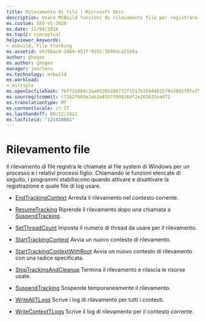 ```yaml
---
title: Rilevamento di file | Microsoft Docs
description: Usare MSBuild funzioni di rilevamento file per registrare le chiamate al Windows file system per un processo e i relativi processi figlio.
ms.custom: SEO-VS-2020
ms.date: 11/04/2016
ms.topic: conceptual
helpviewer_keywords:
- msbuild, file tracking
ms.assetid: e6c66ac0-3464-451f-9192-3b98dca21b4a
author: ghogen
ms.author: ghogen
manager: jmartens
ms.technology: msbuild
ms.workload:
- multiple
ms.openlocfilehash: fbff31884c3aa6539b286772f1517b1594462579a5992f8fa750a8e5b7b03729
ms.sourcegitcommit: c72b2f603e1eb3a4157f00926df2e263831ea472
ms.translationtype: MT
ms.contentlocale: it-IT
ms.lasthandoff: 08/12/2021
ms.locfileid: "121428081"
---
```

# <a name="file-tracking"></a>Rilevamento file

Il rilevamento di file registra le chiamate al file system di Windows per un processo e i relativi processi figlio. Chiamando le funzioni elencate di seguito, i programmi stabiliscono quando attivare e disattivare la registrazione e quale file di log usare.

- [EndTrackingContext](../msbuild/endtrackingcontext.md) Arresta il rilevamento nel contesto corrente.

- [ResumeTracking](../msbuild/resumetracking.md) Riprende il rilevamento dopo una chiamata a [SuspendTracking](../msbuild/suspendtracking.md).

- [SetThreadCount](../msbuild/setthreadcount.md) Imposta il numero di thread da usare per il rilevamento.

- [StartTrackingContext](../msbuild/starttrackingcontext.md) Avvia un nuovo contesto di rilevamento.

- [StartTrackingContextWithRoot](../msbuild/starttrackingcontextwithroot.md) Avvia un nuovo contesto di rilevamento con una radice specificata.

- [StopTrackingAndCleanup](../msbuild/stoptrackingandcleanup.md) Termina il rilevamento e rilascia le risorse usate.

- [SuspendTracking](../msbuild/suspendtracking.md) Sospende temporaneamente il rilevamento.

- [WriteAllTLogs](../msbuild/writealltlogs.md) Scrive i log di rilevamento per tutti i contesti.

- [WriteContextTLogs](../msbuild/writecontexttlogs.md) Scrive il log di rilevamento per il contesto corrente.
